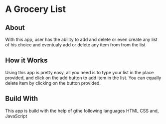 # A Grocery List
## About
With this app, user has the ability to add and delete or even create any list of his choice and eventualy add or delete any item from from the list
## How it Works
Using this app is pretty easy, all you need is to type your list in the place provided, and click on the add button to add item in the list. You can equally delete item by clicking on the button provided.
## Build With
This app is build with the help of gthe following languages
HTML
CSS and,
JavaScript
